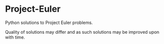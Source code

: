 # Project-Euler

Python solutions to Project Euler problems. 

Quality of solutions may differ and as such solutions may be improved upon with time. 
